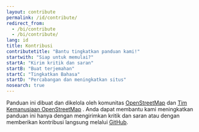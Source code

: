 ```yaml
---
layout: contribute
permalink: /id/contribute/
redirect_from:
  - /bi/contribute
  - /bi/contribute/
lang: id
title: Kontribusi
contributetitle: "Bantu tingkatkan panduan kami!"
startwith: "Siap untuk memulai?"
startA: "Kirim kritik dan saran"
startB: "Buat terjemahan"
startC: "Tingkatkan Bahasa"
startD: "Percabangan dan meningkatkan situs"
nosearch: true
---
```

Panduan ini dibuat dan dikelola oleh komunitas [OpenStreetMap](http://www.openstreetmap.org/) dan [Tim Kemanusiaan OpenStreetMap](http://hotosm.org/) . Anda dapat membantu kami meningkatkan panduan ini hanya dengan mengirimkan kritik dan saran atau dengan memberikan kontribusi langsung melalui [GitHub](http://github.com/hotosm/learnosm).

